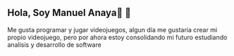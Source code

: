 ## Hola, Soy Manuel Anaya👋 🌟

Me gusta programar y jugar videojuegos, algun día me gustaria crear mi propio videojuego, pero por ahora estoy consolidando mi futuro estudiando analisis y desarrollo de software

